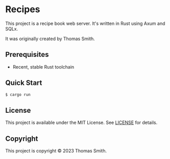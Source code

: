 # Recipes
This project is a recipe book web server. It's written in Rust using Axum and SQLx.

It was originally created by Thomas Smith.

## Prerequisites
- Recent, stable Rust toolchain

## Quick Start
```sh
$ cargo run
```

## License
This project is available under the MIT License. See [LICENSE](./LICENSE) for details.

## Copyright
This project is copyright © 2023 Thomas Smith.
